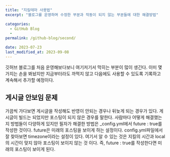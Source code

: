 ```yaml
---
title: "지킬테마 사용법"
excerpt: "블로그를 운영하며 수정한 부분과 작동이 되지 않는 부분들에 대한 해결방법"

categories:
  - GitHub Blog
  - 
permalink: /github-blog/second/

date: 2023-07-23
last_modified_at: 2023-09-08
---
```


깃허브 블로그를 처음 운영해보다보니 여기저기서 막히는 부분이 많이 생긴다. 
이미 몇 가지는 손을 봐놨지만 지금부터라도 까먹지 않고 다음에도 사용할 수 있도록 기록하고 계속해서 추가할 예정이다.

## 게시글 안보임 문제
가끔씩 가다보면 게시글을 작성해도 반영이 안되는 경우나 뒤늦게 되는 경우가 있다. 
게시글이 빌드는 되었지만 포스팅이 되지 않은 경우를 말한다.
사람마다 어떻게 해결했는지 방법들이 다양하게 있지만 필자가 해결한 방법은 _config.yml에서 future : true를 작성한 것이다.
future은 미래의 포스팅을 보이게 하는 설정이다.
config.yml파일에서 잘 찾아보면 timezone이라는 설정이 있다. 
여기서 알 수 있는 것은 지킬의 시간과 local의 시간이 맞지 않아 포스팅이 보이지 않는 것 이다.
즉, future : true를 작성한다면 미래의 포스팅이 보이게 된다.

